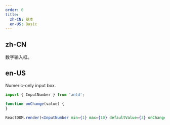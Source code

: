 ```yaml
---
order: 0
title:
  zh-CN: 基本
  en-US: Basic
---
```


## zh-CN

数字输入框。

## en-US

Numeric-only input box.

```jsx
import { InputNumber } from 'antd';

function onChange(value) {
}

ReactDOM.render(<InputNumber min={1} max={10} defaultValue={3} onChange={onChange} />, mountNode);
```
